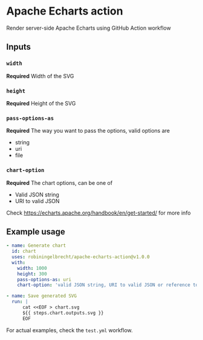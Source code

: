 # Apache Echarts action

Render server-side Apache Echarts using GitHub Action workflow

## Inputs

### `width`

**Required** Width of the SVG

### `height`

**Required** Height of the SVG

### `pass-options-as`

**Required** The way you want to pass the options, valid options are

- string
- uri
- file

### `chart-option`

**Required** The chart options, can be one of
* Valid JSON string 
* URI to valid JSON

Check https://echarts.apache.org/handbook/en/get-started/ for more info

## Example usage

```yaml
- name: Generate chart
  id: chart
  uses: robiningelbrecht/apache-echarts-action@v1.0.0
  with:
    width: 1000
    height: 300
    pass-options-as: uri
    chart-option: 'valid JSON string, URI to valid JSON or reference to file with valid JSON'

- name: Save generated SVG
  run: |
      cat <<EOF > chart.svg
      ${{ steps.chart.outputs.svg }}
      EOF
```

For actual examples, check the `test.yml` workflow.
